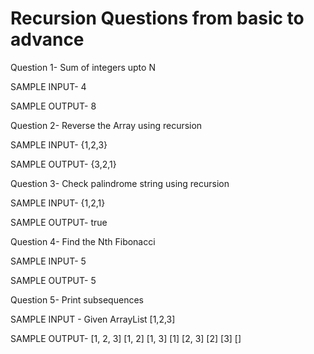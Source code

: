 # Recursion Questions from basic to advance

Question 1- Sum of integers upto N 

SAMPLE INPUT- 
4

SAMPLE OUTPUT-
8

Question 2- Reverse the Array using recursion

SAMPLE INPUT-
{1,2,3}

SAMPLE OUTPUT-
{3,2,1}

Question 3- Check palindrome string using recursion

SAMPLE INPUT-
{1,2,1}

SAMPLE OUTPUT-
true

Question 4- Find the Nth Fibonacci

SAMPLE INPUT-
5

SAMPLE OUTPUT-
5

Question 5- Print subsequences 

SAMPLE INPUT - Given ArrayList [1,2,3]

SAMPLE OUTPUT-
[1, 2, 3]
[1, 2]
[1, 3]
[1]
[2, 3]
[2]
[3]
[]
